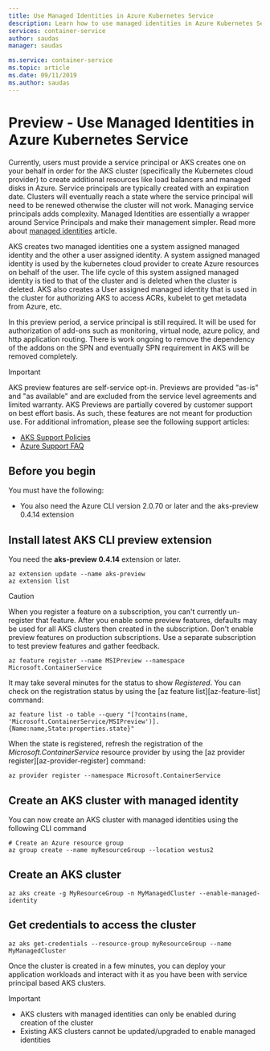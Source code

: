 ```yaml
---
title: Use Managed Identities in Azure Kubernetes Service
description: Learn how to use managed identities in Azure Kubernetes Service (AKS) 
services: container-service
author: saudas
manager: saudas

ms.service: container-service
ms.topic: article
ms.date: 09/11/2019
ms.author: saudas
---
```


# Preview - Use Managed Identities in Azure Kubernetes Service

Currently, users must provide a service principal or AKS creates one on your behalf in order for the AKS cluster (specifically the Kubernetes cloud provider) to create additional resources like load balancers and managed disks in Azure. Service principals are typically created with an expiration date. Clusters will eventually reach a state where the service principal will need to be renewed otherwise the cluster will not work. Managing service principals adds complexity. Managed Identities are essentially a wrapper around Service Principals and make their management simpler. Read more about [managed identities](https://docs.microsoft.com/en-us/azure/active-directory/managed-identities-azure-resources/overview) article.

AKS creates two managed identities one a system assigned managed identity and the other a user assigned identity. A system assigned managed identity is used by the kubernetes cloud provider to create Azure resources on behalf of the user. The life cycle of this system assigned managed identity is tied to that of the cluster and is deleted when the cluster is deleted. AKS also creates a User assigned managed identity that is used in the cluster for authorizing AKS to access ACRs, kubelet to get metadata from Azure, etc.

In this preview period, a service principal is still required. It will be used for authorization of add-ons such as monitoring, virtual node, azure policy, and http application routing. There is work ongoing to remove the dependency of the addons on the SPN and eventually SPN requirement in AKS will be removed completely.

> [!IMPORTANT]
> AKS preview features are self-service opt-in. Previews are provided "as-is" and "as available" and are excluded from the service level agreements and limited warranty. AKS Previews are partially covered by customer support on best effort basis. As such, these features are not meant for production use. For additional infromation, please see the following support articles:
>
> * [AKS Support Policies](support-policies.md)
> * [Azure Support FAQ](faq.md)

## Before you begin

You must have the following:

* You also need the Azure CLI version 2.0.70 or later and the aks-preview 0.4.14 extension

## Install latest AKS CLI preview extension

You need the **aks-preview 0.4.14** extension or later.

```azurecli
az extension update --name aks-preview 
az extension list
```

> [!CAUTION]
> When you register a feature on a subscription, you can't currently un-register that feature. After you enable some preview features, defaults may be used for all AKS clusters then created in the subscription. Don't enable preview features on production subscriptions. Use a separate subscription to test preview features and gather feedback.

```azurecli-interactive
az feature register --name MSIPreview --namespace Microsoft.ContainerService
```

It may take several minutes for the status to show *Registered*. You can check on the registration status by using the [az feature list][az-feature-list] command:

```azurecli-interactive
az feature list -o table --query "[?contains(name, 'Microsoft.ContainerService/MSIPreview')].{Name:name,State:properties.state}"
```

When the state is registered, refresh the registration of the *Microsoft.ContainerService* resource provider by using the [az provider register][az-provider-register] command:

```azurecli-interactive
az provider register --namespace Microsoft.ContainerService
```

## Create an AKS cluster with managed identity

You can now create an AKS cluster with managed identities using the following CLI command
```azurecli-interactive
# Create an Azure resource group
az group create --name myResourceGroup --location westus2
```

## Create an AKS cluster
```azurecli-interactive
az aks create -g MyResourceGroup -n MyManagedCluster --enable-managed-identity
```

## Get credentials to access the cluster
```azurecli-interactive
az aks get-credentials --resource-group myResourceGroup --name MyManagedCluster
```
Once the cluster is created in a few minutes, you can deploy your application workloads and interact with it as you have been with service principal based AKS clusters. 

> [!IMPORTANT]
> * AKS clusters with managed identities can only be enabled during creation of the cluster
> * Existing AKS clusters cannot be updated/upgraded to enable managed identities